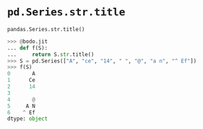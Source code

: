 # `pd.Series.str.title`

`pandas.Series.str.title()`

``` py
>>> @bodo.jit
... def f(S):
...     return S.str.title()
>>> S = pd.Series(["A", "ce", "14", " ", "@", "a n", "^ Ef"])
>>> f(S)
0       A
1      Ce
2      14
3
4       @
5     A N
6    ^ Ef
dtype: object
```

